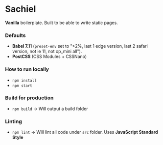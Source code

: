 # Sachiel

**Vanilla** boilerplate. 
Built to be able to write static pages.

### Defaults
- **Babel 7.11** (`preset-env` set to ">2%, last 1 edge version, last 2 safari version, not ie 11, not op_mini all").
- **PostCSS** (CSS Modules + CSSNano)

### How to run locally
- `npm install`
- `npm start`

### Build for production
- `npm build` -> Will output a build folder

### Linting
- `npm lint` -> Will lint all code under `src` folder. Uses **JavaScript Standard Style**